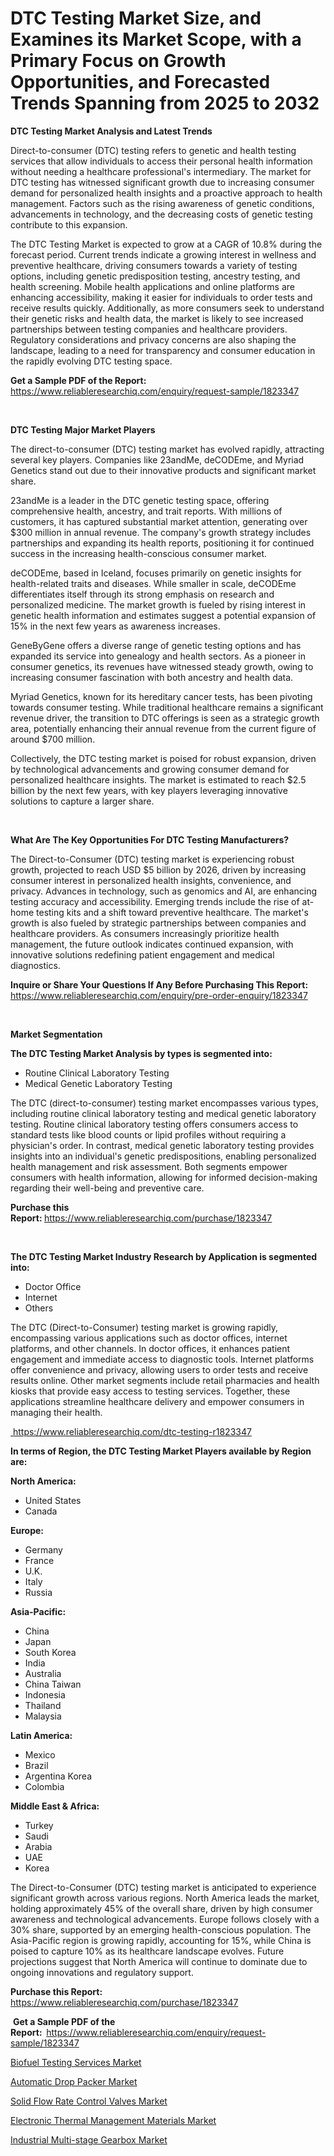 <p><h1>DTC Testing Market Size, and Examines its Market Scope, with a Primary Focus on Growth Opportunities, and Forecasted Trends Spanning from 2025 to 2032</h1></p><p><strong>DTC Testing Market Analysis and Latest Trends</strong></p>
<p><p>Direct-to-consumer (DTC) testing refers to genetic and health testing services that allow individuals to access their personal health information without needing a healthcare professional's intermediary. The market for DTC testing has witnessed significant growth due to increasing consumer demand for personalized health insights and a proactive approach to health management. Factors such as the rising awareness of genetic conditions, advancements in technology, and the decreasing costs of genetic testing contribute to this expansion.</p><p>The DTC Testing Market is expected to grow at a CAGR of 10.8% during the forecast period. Current trends indicate a growing interest in wellness and preventive healthcare, driving consumers towards a variety of testing options, including genetic predisposition testing, ancestry testing, and health screening. Mobile health applications and online platforms are enhancing accessibility, making it easier for individuals to order tests and receive results quickly. Additionally, as more consumers seek to understand their genetic risks and health data, the market is likely to see increased partnerships between testing companies and healthcare providers. Regulatory considerations and privacy concerns are also shaping the landscape, leading to a need for transparency and consumer education in the rapidly evolving DTC testing space.</p></p>
<p><strong>Get a Sample PDF of the Report:&nbsp;</strong> <a href="https://www.reliableresearchiq.com/enquiry/request-sample/1823347?utm_campaign=2333&utm_medium=2&utm_source=Github&utm_content=ia&utm_term=31032025&utm_id=dtc-testing">https://www.reliableresearchiq.com/enquiry/request-sample/1823347</a></p>
<p>&nbsp;</p>
<p><strong>DTC Testing Major Market Players</strong></p>
<p><p>The direct-to-consumer (DTC) testing market has evolved rapidly, attracting several key players. Companies like 23andMe, deCODEme, and Myriad Genetics stand out due to their innovative products and significant market share.</p><p>23andMe is a leader in the DTC genetic testing space, offering comprehensive health, ancestry, and trait reports. With millions of customers, it has captured substantial market attention, generating over $300 million in annual revenue. The company's growth strategy includes partnerships and expanding its health reports, positioning it for continued success in the increasing health-conscious consumer market.</p><p>deCODEme, based in Iceland, focuses primarily on genetic insights for health-related traits and diseases. While smaller in scale, deCODEme differentiates itself through its strong emphasis on research and personalized medicine. The market growth is fueled by rising interest in genetic health information and estimates suggest a potential expansion of 15% in the next few years as awareness increases.</p><p>GeneByGene offers a diverse range of genetic testing options and has expanded its service into genealogy and health sectors. As a pioneer in consumer genetics, its revenues have witnessed steady growth, owing to increasing consumer fascination with both ancestry and health data.</p><p>Myriad Genetics, known for its hereditary cancer tests, has been pivoting towards consumer testing. While traditional healthcare remains a significant revenue driver, the transition to DTC offerings is seen as a strategic growth area, potentially enhancing their annual revenue from the current figure of around $700 million.</p><p>Collectively, the DTC testing market is poised for robust expansion, driven by technological advancements and growing consumer demand for personalized healthcare insights. The market is estimated to reach $2.5 billion by the next few years, with key players leveraging innovative solutions to capture a larger share.</p></p>
<p>&nbsp;</p>
<p><strong>What Are The Key Opportunities For DTC Testing Manufacturers?</strong></p>
<p><p>The Direct-to-Consumer (DTC) testing market is experiencing robust growth, projected to reach USD $5 billion by 2026, driven by increasing consumer interest in personalized health insights, convenience, and privacy. Advances in technology, such as genomics and AI, are enhancing testing accuracy and accessibility. Emerging trends include the rise of at-home testing kits and a shift toward preventive healthcare. The market's growth is also fueled by strategic partnerships between companies and healthcare providers. As consumers increasingly prioritize health management, the future outlook indicates continued expansion, with innovative solutions redefining patient engagement and medical diagnostics.</p></p>
<p><strong>Inquire or Share Your Questions If Any Before Purchasing This Report:</strong> <a href="https://www.reliableresearchiq.com/enquiry/pre-order-enquiry/1823347?utm_campaign=2333&utm_medium=2&utm_source=Github&utm_content=ia&utm_term=31032025&utm_id=dtc-testing">https://www.reliableresearchiq.com/enquiry/pre-order-enquiry/1823347</a></p>
<p>&nbsp;</p>
<p><strong>Market Segmentation</strong></p>
<p><strong>The DTC Testing Market Analysis by types is segmented into:</strong></p>
<p><ul><li>Routine Clinical Laboratory Testing</li><li>Medical Genetic Laboratory Testing</li></ul></p>
<p><p>The DTC (direct-to-consumer) testing market encompasses various types, including routine clinical laboratory testing and medical genetic laboratory testing. Routine clinical laboratory testing offers consumers access to standard tests like blood counts or lipid profiles without requiring a physician's order. In contrast, medical genetic laboratory testing provides insights into an individual's genetic predispositions, enabling personalized health management and risk assessment. Both segments empower consumers with health information, allowing for informed decision-making regarding their well-being and preventive care.</p></p>
<p><strong>Purchase this Report:&nbsp;</strong><a href="https://www.reliableresearchiq.com/purchase/1823347?utm_campaign=2333&utm_medium=2&utm_source=Github&utm_content=ia&utm_term=31032025&utm_id=dtc-testing">https://www.reliableresearchiq.com/purchase/1823347</a></p>
<p>&nbsp;</p>
<p><strong>The DTC Testing Market Industry Research by Application is segmented into:</strong></p>
<p><ul><li>Doctor Office</li><li>Internet</li><li>Others</li></ul></p>
<p><p>The DTC (Direct-to-Consumer) testing market is growing rapidly, encompassing various applications such as doctor offices, internet platforms, and other channels. In doctor offices, it enhances patient engagement and immediate access to diagnostic tools. Internet platforms offer convenience and privacy, allowing users to order tests and receive results online. Other market segments include retail pharmacies and health kiosks that provide easy access to testing services. Together, these applications streamline healthcare delivery and empower consumers in managing their health.</p></p>
<p><a href="https://www.reliableresearchiq.com/dtc-testing-r1823347?utm_campaign=2333&utm_medium=2&utm_source=Github&utm_content=ia&utm_term=31032025&utm_id=dtc-testing">&nbsp;https://www.reliableresearchiq.com/dtc-testing-r1823347</a></p>
<p><strong>In terms of Region, the DTC Testing Market Players available by Region are:</strong></p>
<p>
    <p> <strong> North America: </strong>
        <ul>
            <li>United States</li>
            <li>Canada</li>
        </ul>
        </p> 
    <p> <strong> Europe: </strong>
        <ul>
            <li>Germany</li>
            <li>France</li>
            <li>U.K.</li>
            <li>Italy</li>
            <li>Russia</li>
        </ul>
        </p> 
    <p> <strong> Asia-Pacific: </strong>
        <ul>
            <li>China</li>
            <li>Japan</li>
            <li>South Korea</li>
            <li>India</li>
            <li>Australia</li>
            <li>China Taiwan</li>
            <li>Indonesia</li>
            <li>Thailand</li>
            <li>Malaysia</li>
        </ul>
        </p> 
    <p> <strong> Latin America: </strong>
        <ul>
            <li>Mexico</li>
            <li>Brazil</li>
            <li>Argentina Korea</li>
            <li>Colombia</li>
        </ul>
        </p> 
    <p> <strong> Middle East & Africa: </strong>
        <ul>
            <li>Turkey</li>
            <li>Saudi</li>
            <li>Arabia</li>
            <li>UAE</li>
            <li>Korea</li>
        </ul>
    </p>
    </p>
<p><p>The Direct-to-Consumer (DTC) testing market is anticipated to experience significant growth across various regions. North America leads the market, holding approximately 45% of the overall share, driven by high consumer awareness and technological advancements. Europe follows closely with a 30% share, supported by an emerging health-conscious population. The Asia-Pacific region is growing rapidly, accounting for 15%, while China is poised to capture 10% as its healthcare landscape evolves. Future projections suggest that North America will continue to dominate due to ongoing innovations and regulatory support.</p></p>
<p><strong>Purchase this Report: </strong><a href="https://www.reliableresearchiq.com/purchase/1823347?utm_campaign=2333&utm_medium=2&utm_source=Github&utm_content=ia&utm_term=31032025&utm_id=dtc-testing">https://www.reliableresearchiq.com/purchase/1823347</a></p>
<p>&nbsp;<strong>Get a Sample PDF of the Report:&nbsp;&nbsp;</strong><a href="https://www.reliableresearchiq.com/enquiry/request-sample/1823347?utm_campaign=2333&utm_medium=2&utm_source=Github&utm_content=ia&utm_term=31032025&utm_id=dtc-testing">https://www.reliableresearchiq.com/enquiry/request-sample/1823347</a></p>
<p><strong></strong></p>
<p><p><a href="https://github.com/grevecodeeol/Market-Research-Report-List-1/blob/main/biofuel-testing-services-market.md?utm_campaign=2333&utm_medium=2&utm_source=Github&utm_content=ia&utm_term=31032025&utm_id=dtc-testing">Biofuel Testing Services Market</a></p><p><a href="https://www.linkedin.com/pulse/strategic-market-outlook-automatic-drop-packer-key-drivers-yebsf?utm_campaign=2333&utm_medium=2&utm_source=Github&utm_content=ia&utm_term=31032025&utm_id=dtc-testing">Automatic Drop Packer Market</a></p><p><a href="https://www.linkedin.com/pulse/solid-flow-rate-control-valves-market-characterized-rapid-growth-uykxf?utm_campaign=2333&utm_medium=2&utm_source=Github&utm_content=ia&utm_term=31032025&utm_id=dtc-testing">Solid Flow Rate Control Valves Market</a></p><p><a href="https://github.com/kielbledeni0/Market-Research-Report-List-1/blob/main/electronic-thermal-management-materials-market.md?utm_campaign=2333&utm_medium=2&utm_source=Github&utm_content=ia&utm_term=31032025&utm_id=dtc-testing">Electronic Thermal Management Materials Market</a></p><p><a href="https://www.linkedin.com/pulse/detailed-industrial-multi-stage-gearbox-market-report-projected-oqnvf?utm_campaign=2333&utm_medium=2&utm_source=Github&utm_content=ia&utm_term=31032025&utm_id=dtc-testing">Industrial Multi-stage Gearbox Market</a></p></p>